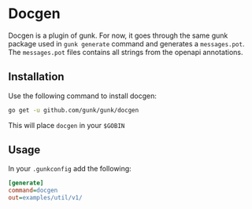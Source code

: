 # Docgen

Docgen is a plugin of gunk. For now, it goes through the same gunk package used
in `gunk generate` command and generates a `messages.pot`.
The `messages.pot` files contains all strings from the openapi annotations.

## Installation

Use the following command to install docgen:

```sh
go get -u github.com/gunk/gunk/docgen
```

This will place `docgen` in your `$GOBIN`

## Usage

In your `.gunkconfig` add the following:

```ini
[generate]
command=docgen
out=examples/util/v1/
```
